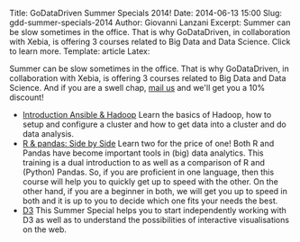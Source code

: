 Title: GoDataDriven Summer Specials 2014!
Date: 2014-06-13 15:00
Slug: gdd-summer-specials-2014
Author: Giovanni Lanzani
Excerpt: Summer can be slow sometimes in the office. That is why GoDataDriven, in collaboration with Xebia, is offering 3 courses related to Big Data and Data Science. Click to learn more.
Template: article
Latex:

Summer can be slow sometimes in the office. That is why GoDataDriven, in collaboration with Xebia,
is offering 3 courses related to Big Data and Data Science. And if you are a swell chap,
[mail us](mailto:signal@godatadriven.com) and we'll get you a 10% discount!

+ [Introduction Ansible & Hadoop](http://training.xebia.com/summer-specials/summer-special-introduction-ansible-hadoop)
  Learn the basics of Hadoop, how to setup and configure a cluster and how to get data into a
  cluster and do data analysis.
+ [R & pandas: Side by Side](http://training.xebia.com/summer-specials/summer-special-r-and-pandas-side-by-side)
  Learn two for the price of one! Both R and Pandas have become important tools in (big) data
  analytics. This training is a dual introduction to as well as a comparison of R and (Python)
  Pandas. So, if you are proficient in one language, then this course will help you to quickly get
  up to speed with the other. On the other hand, if you are a beginner in both, we will get you up
  to speed in both and it is up to you to decide which one fits your needs the best.
+ [D3](http://training.xebia.com/summer-specials/summer-special-d3)
  This Summer Special helps you to start independently working with D3 as well as to understand the
  possibilities of interactive visualisations on the web.
